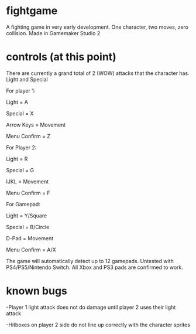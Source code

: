 # fightgame
 A fighting game in very early development. One character, two moves, zero collision. Made in Gamemaker Studio 2

# controls (at this point)
 There are currently a grand total of 2 (WOW) attacks that the character has. Light and Special

 
 For player 1:
 
  Light = A
  
  Special = X
  
  Arrow Keys = Movement
  
  Menu Confirm = Z



 For Player 2:
 
  Light = R
  
  Special = G
  
  IJKL = Movement
  
  Menu Confirm = F



 For Gamepad:
 
  Light = Y/Square
  
  Special = B/Circle
  
  D-Pad = Movement
  
  Menu Confirm = A/X


 The game will automatically detect up to 12 gamepads. Untested with PS4/PS5/Nintendo Switch. All Xbox and PS3 pads are confirmed to work.

# known bugs
 -Player 1 light attack does not do damage until player 2 uses their light attack
 
 -Hitboxes on player 2 side do not line up correctly with the character sprites

  

